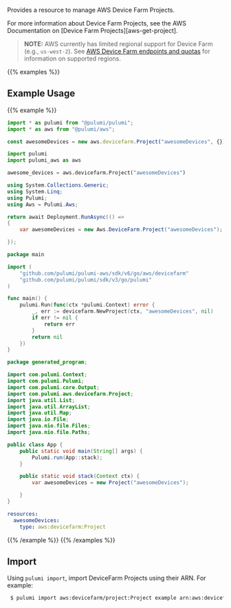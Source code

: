 Provides a resource to manage AWS Device Farm Projects.

For more information about Device Farm Projects, see the AWS Documentation on
[Device Farm Projects][aws-get-project].

> **NOTE:** AWS currently has limited regional support for Device Farm (e.g., `us-west-2`). See [AWS Device Farm endpoints and quotas](https://docs.aws.amazon.com/general/latest/gr/devicefarm.html) for information on supported regions.

{{% examples %}}
## Example Usage
{{% example %}}

```typescript
import * as pulumi from "@pulumi/pulumi";
import * as aws from "@pulumi/aws";

const awesomeDevices = new aws.devicefarm.Project("awesomeDevices", {});
```
```python
import pulumi
import pulumi_aws as aws

awesome_devices = aws.devicefarm.Project("awesomeDevices")
```
```csharp
using System.Collections.Generic;
using System.Linq;
using Pulumi;
using Aws = Pulumi.Aws;

return await Deployment.RunAsync(() => 
{
    var awesomeDevices = new Aws.DeviceFarm.Project("awesomeDevices");

});
```
```go
package main

import (
	"github.com/pulumi/pulumi-aws/sdk/v6/go/aws/devicefarm"
	"github.com/pulumi/pulumi/sdk/v3/go/pulumi"
)

func main() {
	pulumi.Run(func(ctx *pulumi.Context) error {
		_, err := devicefarm.NewProject(ctx, "awesomeDevices", nil)
		if err != nil {
			return err
		}
		return nil
	})
}
```
```java
package generated_program;

import com.pulumi.Context;
import com.pulumi.Pulumi;
import com.pulumi.core.Output;
import com.pulumi.aws.devicefarm.Project;
import java.util.List;
import java.util.ArrayList;
import java.util.Map;
import java.io.File;
import java.nio.file.Files;
import java.nio.file.Paths;

public class App {
    public static void main(String[] args) {
        Pulumi.run(App::stack);
    }

    public static void stack(Context ctx) {
        var awesomeDevices = new Project("awesomeDevices");

    }
}
```
```yaml
resources:
  awesomeDevices:
    type: aws:devicefarm:Project
```
{{% /example %}}
{{% /examples %}}

## Import

Using `pulumi import`, import DeviceFarm Projects using their ARN. For example:

```sh
 $ pulumi import aws:devicefarm/project:Project example arn:aws:devicefarm:us-west-2:123456789012:project:4fa784c7-ccb4-4dbf-ba4f-02198320daa1
```
 